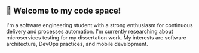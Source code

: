 ## 🚀 Welcome to my code space!
I'm a software engineering student with a strong enthusiasm for continuous delivery and processes automation. I'm currently researching about microservices testing for my dissertation work. My interests are software architecture, DevOps practices, and mobile development.
